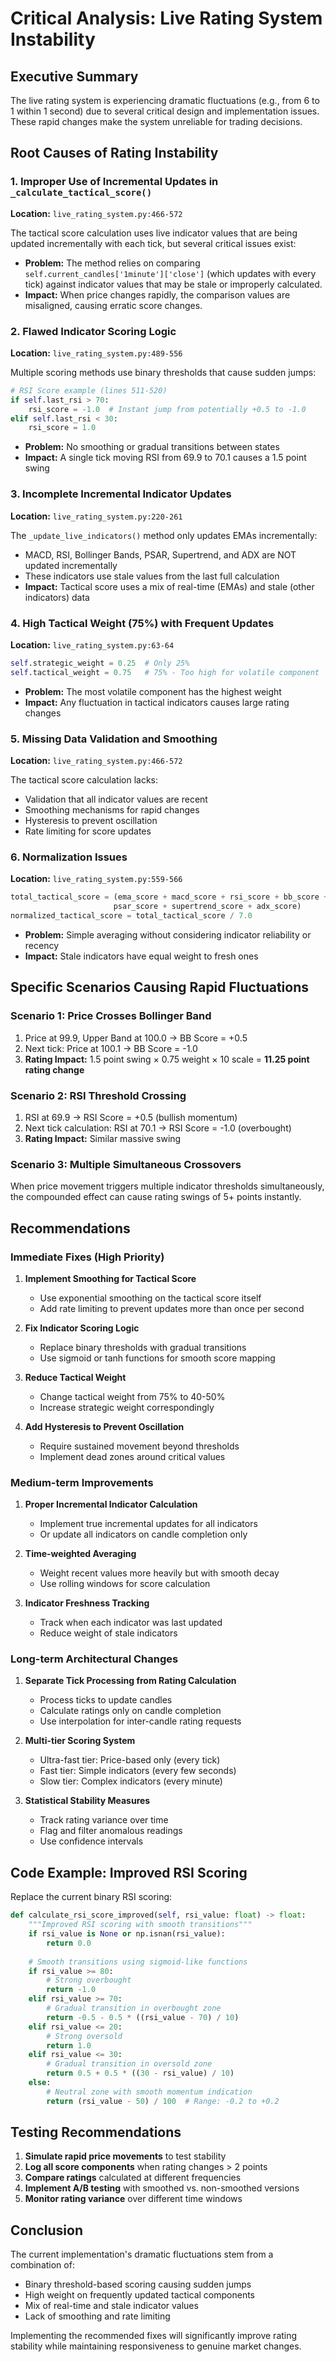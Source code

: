 # Critical Analysis: Live Rating System Instability

## Executive Summary
The live rating system is experiencing dramatic fluctuations (e.g., from 6 to 1 within 1 second) due to several critical design and implementation issues. These rapid changes make the system unreliable for trading decisions.

## Root Causes of Rating Instability

### 1. **Improper Use of Incremental Updates in `_calculate_tactical_score()`**
**Location:** `live_rating_system.py:466-572`

The tactical score calculation uses live indicator values that are being updated incrementally with each tick, but several critical issues exist:

- **Problem:** The method relies on comparing `self.current_candles['1minute']['close']` (which updates with every tick) against indicator values that may be stale or improperly calculated.
- **Impact:** When price changes rapidly, the comparison values are misaligned, causing erratic score changes.

### 2. **Flawed Indicator Scoring Logic**
**Location:** `live_rating_system.py:489-556`

Multiple scoring methods use binary thresholds that cause sudden jumps:

```python
# RSI Score example (lines 511-520)
if self.last_rsi > 70:
    rsi_score = -1.0  # Instant jump from potentially +0.5 to -1.0
elif self.last_rsi < 30:
    rsi_score = 1.0
```

- **Problem:** No smoothing or gradual transitions between states
- **Impact:** A single tick moving RSI from 69.9 to 70.1 causes a 1.5 point swing

### 3. **Incomplete Incremental Indicator Updates**
**Location:** `live_rating_system.py:220-261`

The `_update_live_indicators()` method only updates EMAs incrementally:
- MACD, RSI, Bollinger Bands, PSAR, Supertrend, and ADX are NOT updated incrementally
- These indicators use stale values from the last full calculation
- **Impact:** Tactical score uses a mix of real-time (EMAs) and stale (other indicators) data

### 4. **High Tactical Weight (75%) with Frequent Updates**
**Location:** `live_rating_system.py:63-64`

```python
self.strategic_weight = 0.25  # Only 25%
self.tactical_weight = 0.75   # 75% - Too high for volatile component
```

- **Problem:** The most volatile component has the highest weight
- **Impact:** Any fluctuation in tactical indicators causes large rating changes

### 5. **Missing Data Validation and Smoothing**
**Location:** `live_rating_system.py:466-572`

The tactical score calculation lacks:
- Validation that all indicator values are recent
- Smoothing mechanisms for rapid changes
- Hysteresis to prevent oscillation
- Rate limiting for score updates

### 6. **Normalization Issues**
**Location:** `live_rating_system.py:559-566`

```python
total_tactical_score = (ema_score + macd_score + rsi_score + bb_score + 
                       psar_score + supertrend_score + adx_score)
normalized_tactical_score = total_tactical_score / 7.0
```

- **Problem:** Simple averaging without considering indicator reliability or recency
- **Impact:** Stale indicators have equal weight to fresh ones

## Specific Scenarios Causing Rapid Fluctuations

### Scenario 1: Price Crosses Bollinger Band
1. Price at 99.9, Upper Band at 100.0 → BB Score = +0.5
2. Next tick: Price at 100.1 → BB Score = -1.0
3. **Rating Impact:** 1.5 point swing × 0.75 weight × 10 scale = **11.25 point rating change**

### Scenario 2: RSI Threshold Crossing
1. RSI at 69.9 → RSI Score = +0.5 (bullish momentum)
2. Next tick calculation: RSI at 70.1 → RSI Score = -1.0 (overbought)
3. **Rating Impact:** Similar massive swing

### Scenario 3: Multiple Simultaneous Crossovers
When price movement triggers multiple indicator thresholds simultaneously, the compounded effect can cause rating swings of 5+ points instantly.

## Recommendations

### Immediate Fixes (High Priority)

1. **Implement Smoothing for Tactical Score**
   - Use exponential smoothing on the tactical score itself
   - Add rate limiting to prevent updates more than once per second

2. **Fix Indicator Scoring Logic**
   - Replace binary thresholds with gradual transitions
   - Use sigmoid or tanh functions for smooth score mapping

3. **Reduce Tactical Weight**
   - Change tactical weight from 75% to 40-50%
   - Increase strategic weight correspondingly

4. **Add Hysteresis to Prevent Oscillation**
   - Require sustained movement beyond thresholds
   - Implement dead zones around critical values

### Medium-term Improvements

1. **Proper Incremental Indicator Calculation**
   - Implement true incremental updates for all indicators
   - Or update all indicators on candle completion only

2. **Time-weighted Averaging**
   - Weight recent values more heavily but with smooth decay
   - Use rolling windows for score calculation

3. **Indicator Freshness Tracking**
   - Track when each indicator was last updated
   - Reduce weight of stale indicators

### Long-term Architectural Changes

1. **Separate Tick Processing from Rating Calculation**
   - Process ticks to update candles
   - Calculate ratings only on candle completion
   - Use interpolation for inter-candle rating requests

2. **Multi-tier Scoring System**
   - Ultra-fast tier: Price-based only (every tick)
   - Fast tier: Simple indicators (every few seconds)
   - Slow tier: Complex indicators (every minute)

3. **Statistical Stability Measures**
   - Track rating variance over time
   - Flag and filter anomalous readings
   - Use confidence intervals

## Code Example: Improved RSI Scoring

Replace the current binary RSI scoring:

```python
def calculate_rsi_score_improved(self, rsi_value: float) -> float:
    """Improved RSI scoring with smooth transitions"""
    if rsi_value is None or np.isnan(rsi_value):
        return 0.0
    
    # Smooth transitions using sigmoid-like functions
    if rsi_value >= 80:
        # Strong overbought
        return -1.0
    elif rsi_value >= 70:
        # Gradual transition in overbought zone
        return -0.5 - 0.5 * ((rsi_value - 70) / 10)
    elif rsi_value <= 20:
        # Strong oversold
        return 1.0
    elif rsi_value <= 30:
        # Gradual transition in oversold zone
        return 0.5 + 0.5 * ((30 - rsi_value) / 10)
    else:
        # Neutral zone with smooth momentum indication
        return (rsi_value - 50) / 100  # Range: -0.2 to +0.2
```

## Testing Recommendations

1. **Simulate rapid price movements** to test stability
2. **Log all score components** when rating changes > 2 points
3. **Compare ratings** calculated at different frequencies
4. **Implement A/B testing** with smoothed vs. non-smoothed versions
5. **Monitor rating variance** over different time windows

## Conclusion

The current implementation's dramatic fluctuations stem from a combination of:
- Binary threshold-based scoring causing sudden jumps
- High weight on frequently updated tactical components
- Mix of real-time and stale indicator values
- Lack of smoothing and rate limiting

Implementing the recommended fixes will significantly improve rating stability while maintaining responsiveness to genuine market changes.